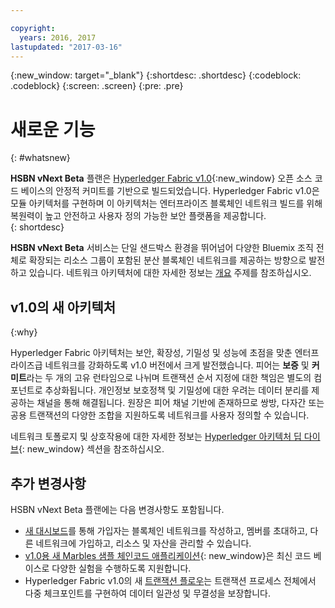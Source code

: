 ```yaml
---

copyright:
  years: 2016, 2017
lastupdated: "2017-03-16"
---
```


{:new_window: target="_blank"}
{:shortdesc: .shortdesc}
{:codeblock: .codeblock}
{:screen: .screen}
{:pre: .pre}


# 새로운 기능
{: #whatsnew}

**HSBN vNext Beta** 플랜은 [Hyperledger Fabric v1.0](https://www.hyperledger.org/){:new_window} 오픈 소스 코드 베이스의 안정적 커미트를 기반으로 빌드되었습니다. Hyperledger Fabric v1.0은 모듈 아키텍처를 구현하며 이 아키텍처는 엔터프라이즈 블록체인 네트워크 빌드를 위해 복원력이 높고 안전하고 사용자 정의 가능한 보안 플랫폼을 제공합니다.   
{: shortdesc}

**HSBN vNext Beta** 서비스는 단일 샌드박스 환경을 뛰어넘어 다양한 Bluemix 조직 전체로 확장되는 리소스 그룹이 포함된 분산 블록체인 네트워크를 제공하는 방향으로 발전하고 있습니다. 네트워크 아키텍처에 대한 자세한 정보는 [개요](v10_netoverview.html) 주제를 참조하십시오. 

## v1.0의 새 아키텍처
{:why}

Hyperledger Fabric 아키텍처는 보안, 확장성, 기밀성 및 성능에 초점을 맞춘 엔터프라이즈급 네트워크를 강화하도록 v1.0 버전에서 크게 발전했습니다. 피어는 **보증** 및 **커미트**라는 두 개의 고유 런타임으로 나뉘며 트랜잭션 순서 지정에 대한 책임은 별도의 컴포넌트로 추상화됩니다. 개인정보 보호정책 및 기밀성에 대한 우려는 데이터 분리를 제공하는 채널을 통해 해결됩니다. 원장은 피어 채널 기반에 존재하므로 쌍방, 다자간 또는 공용 트랜잭션의 다양한 조합을 지원하도록 네트워크를 사용자 정의할 수 있습니다. 

네트워크 토폴로지 및 상호작용에 대한 자세한 정보는 [Hyperledger 아키텍처 딥 다이브](http://hyperledgerdocs.readthedocs.io/en/latest/arch-deep-dive.html){: new_window} 섹션을 참조하십시오. 

## 추가 변경사항

HSBN vNext Beta 플랜에는 다음 변경사항도 포함됩니다. 
* [새 대시보드](v10_dashboard.html)를 통해 가입자는 블록체인 네트워크를 작성하고, 멤버를 초대하고, 다른 네트워크에 가입하고, 리소스 및 자산을 관리할 수 있습니다. 
* [v1.0용 새 Marbles 샘플 체인코드 애플리케이션](https://github.com/hyperledger/fabric/blob/master/examples/chaincode/go/marbles02/marbles_chaincode.go){: new_window}은 최신 코드 베이스로 다양한 실험을 수행하도록 지원합니다. 
* Hyperledger Fabric v1.0의 새 [트랜잭션 플로우](http://hyperledger-fabric.readthedocs.io/en/latest/txflow.html)는 트랜잭션 프로세스 전체에서 다중 체크포인트를 구현하여 데이터 일관성 및 무결성을 보장합니다. 

